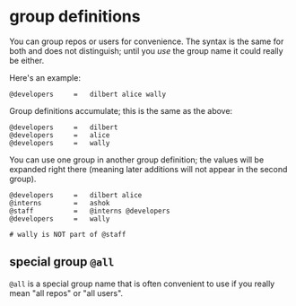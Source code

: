 # group definitions

You can group repos or users for convenience.  The syntax is the same for both
and does not distinguish; until you *use* the group name it could really be
either.

Here's an example:

    @developers     =   dilbert alice wally

Group definitions accumulate; this is the same as the above:

    @developers     =   dilbert
    @developers     =   alice
    @developers     =   wally

You can use one group in another group definition; the values will be expanded
right there (meaning later additions will not appear in the second group).

    @developers     =   dilbert alice
    @interns        =   ashok
    @staff          =   @interns @developers
    @developers     =   wally

    # wally is NOT part of @staff

## special group `@all`

`@all` is a special group name that is often convenient to use if you really
mean "all repos" or "all users".
